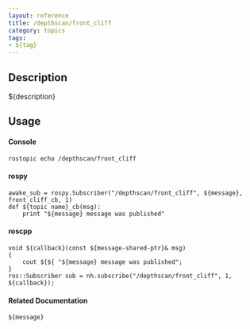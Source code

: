 ```yaml
---
layout: reference
title: /depthscan/front_cliff
category: topics
tags: 
- ${tag}
---
```


## Description
${description}

## Usage
#### Console
```
rostopic echo /depthscan/front_cliff
```

#### rospy
```
awake_sub = rospy.Subscriber("/depthscan/front_cliff", ${message}, front_cliff_cb, 1)
def ${topic name}_cb(msg):
    print "${message} message was published"
```

#### roscpp
```
void ${callback}(const ${message-shared-ptr}& msg)
{
    cout ${${ "${message} message was published";
}
ros::Subscriber sub = nh.subscribe("/depthscan/front_cliff", 1, ${callback});
```

#### Related Documentation
``${message}``